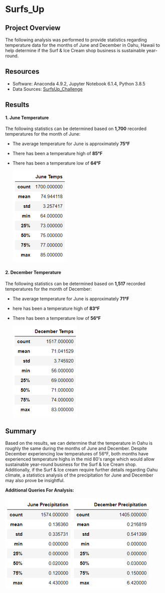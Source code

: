 # Surfs_Up

## Project Overview

The following analysis was performed to provide statistics regarding temperature data for the months of June and December in Oahu, Hawaii to help determine if the Surf & Ice Cream shop business is sustainable year-round.


## Resources 

- Software: Anaconda 4.9.2, Jupyter Notebook 6.1.4, Python 3.8.5
- Data Sources: [SurfsUp_Challenge](SurfsUp_Challenge.ipynb)
  

## Results

#### 1. June Temperature

The following statistics can be determined based on **1,700** recorded temperatures for the month of June:

- The average temperature for June is approximately **75°F**
- There has been a temperature high of **85°F** 
- There has been a temperature low of **64°F**

  <img src="Resources/june_temp_stats.PNG"/>

#### 2. December Temperature

The following statistics can be determined based on **1,517** recorded temperatures for the month of December:

- The average temperature for June is approximately **71°F**
- here has been a temperature high of **83°F** 
- There has been a temperature low of **56°F**

  <img src="Resources/dec_temp_stats.PNG"/>

## Summary

Based on the results, we can determine that the temperature in Oahu is roughly the same during the months of June and December. Despite December experiencing low temperatures of 56°F, both months have experienced temperature highs in the mid 80's range which would allow sustainable year-round business for the Surf & Ice Cream shop. Additionally, if the Surf & Ice cream require further details regarding Oahu climate, a statistics analysis of the precipitation for June and December may also prove be insightful.

**Additional Queries For Analysis:**
 
 <img src="Resources/june_prcp_stats.PNG"/>
 <img src="Resources/dec_prcp_stats.PNG"/>

